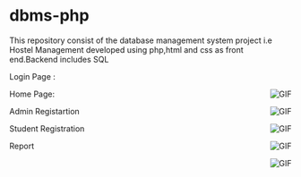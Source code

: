 # dbms-php
This repository consist of  the database management system project i.e Hostel Management developed using  php,html and css as front end.Backend includes SQL

Login Page :

<img align="right" alt="GIF" src="https://github.com/SAMYAKLJAIN/dbms-php/blob/master/page%20images/home1.png" />

Home Page:

<img align="right" alt="GIF" src="https://github.com/SAMYAKLJAIN/dbms-php/blob/master/page%20images/home2.png" />

Admin Registartion 

<img align="right" alt="GIF" src="https://github.com/SAMYAKLJAIN/dbms-php/blob/master/page%20images/register.png" />

Student Registration

<img align="right" alt="GIF" src="https://github.com/SAMYAKLJAIN/dbms-php/blob/master/page%20images/studentregister.png" />


Report

<img align="right" alt="GIF" src="https://github.com/SAMYAKLJAIN/dbms-php/blob/master/page%20images/reporthostel.png" />

